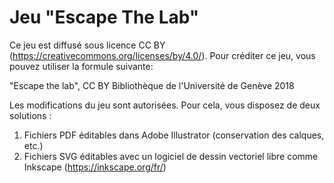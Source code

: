 # Jeu "Escape The Lab"

Ce jeu est diffusé sous licence CC BY (https://creativecommons.org/licenses/by/4.0/). Pour créditer ce jeu, vous pouvez utiliser la formule suivante:

"Escape the lab", CC BY Bibliothèque de l'Université de Genève 2018

Les modifications du jeu sont autorisées.
Pour cela, vous disposez de deux solutions :
1) Fichiers PDF éditables dans Adobe Illustrator (conservation des calques, etc.)
2) Fichiers SVG éditables avec un logiciel de dessin vectoriel libre comme Inkscape (https://inkscape.org/fr/)
